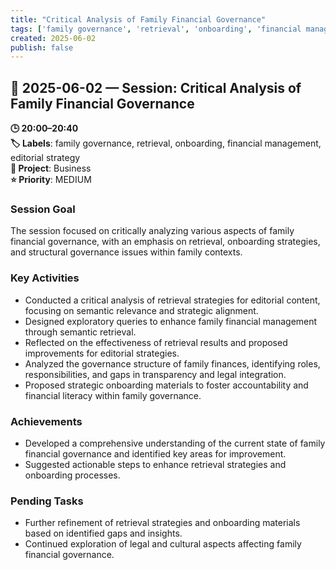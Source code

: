 ```yaml
---
title: "Critical Analysis of Family Financial Governance"
tags: ['family governance', 'retrieval', 'onboarding', 'financial management', 'editorial strategy']
created: 2025-06-02
publish: false
---
```


## 📅 2025-06-02 — Session: Critical Analysis of Family Financial Governance

**🕒 20:00–20:40**  
**🏷️ Labels**: family governance, retrieval, onboarding, financial management, editorial strategy  
**📂 Project**: Business  
**⭐ Priority**: MEDIUM  


### Session Goal
The session focused on critically analyzing various aspects of family financial governance, with an emphasis on retrieval, onboarding strategies, and structural governance issues within family contexts.

### Key Activities
- Conducted a critical analysis of retrieval strategies for editorial content, focusing on semantic relevance and strategic alignment.
- Designed exploratory queries to enhance family financial management through semantic retrieval.
- Reflected on the effectiveness of retrieval results and proposed improvements for editorial strategies.
- Analyzed the governance structure of family finances, identifying roles, responsibilities, and gaps in transparency and legal integration.
- Proposed strategic onboarding materials to foster accountability and financial literacy within family governance.

### Achievements
- Developed a comprehensive understanding of the current state of family financial governance and identified key areas for improvement.
- Suggested actionable steps to enhance retrieval strategies and onboarding processes.

### Pending Tasks
- Further refinement of retrieval strategies and onboarding materials based on identified gaps and insights.
- Continued exploration of legal and cultural aspects affecting family financial governance.
